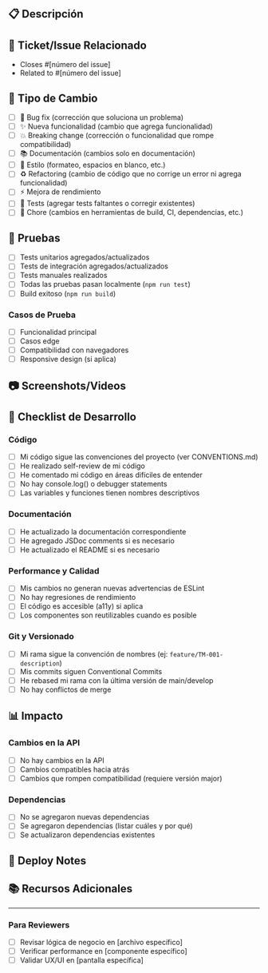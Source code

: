 ## 📋 Descripción
<!-- Breve descripción de los cambios realizados -->

## 🔗 Ticket/Issue Relacionado
<!-- Vincular el issue o ticket relacionado -->
- Closes #[número del issue]
- Related to #[número del issue]

## 🎯 Tipo de Cambio
<!-- Marcar el tipo de cambio correspondiente -->
- [ ] 🐛 Bug fix (corrección que soluciona un problema)
- [ ] ✨ Nueva funcionalidad (cambio que agrega funcionalidad)
- [ ] 💥 Breaking change (corrección o funcionalidad que rompe compatibilidad)
- [ ] 📚 Documentación (cambios solo en documentación)
- [ ] 🎨 Estilo (formateo, espacios en blanco, etc.)
- [ ] ♻️ Refactoring (cambio de código que no corrige un error ni agrega funcionalidad)
- [ ] ⚡ Mejora de rendimiento
- [ ] 🧪 Tests (agregar tests faltantes o corregir existentes)
- [ ] 🔧 Chore (cambios en herramientas de build, CI, dependencias, etc.)

## 🧪 Pruebas
<!-- Describir las pruebas realizadas -->
- [ ] Tests unitarios agregados/actualizados
- [ ] Tests de integración agregados/actualizados
- [ ] Tests manuales realizados
- [ ] Todas las pruebas pasan localmente (`npm run test`)
- [ ] Build exitoso (`npm run build`)

### Casos de Prueba
<!-- Describir específicamente qué se probó -->
- [ ] Funcionalidad principal
- [ ] Casos edge
- [ ] Compatibilidad con navegadores
- [ ] Responsive design (si aplica)

## 📷 Screenshots/Videos
<!-- Si aplica, agregar capturas de pantalla o videos de los cambios visuales -->

## 📝 Checklist de Desarrollo

### Código
- [ ] Mi código sigue las convenciones del proyecto (ver CONVENTIONS.md)
- [ ] He realizado self-review de mi código
- [ ] He comentado mi código en áreas difíciles de entender
- [ ] No hay console.log() o debugger statements
- [ ] Las variables y funciones tienen nombres descriptivos

### Documentación
- [ ] He actualizado la documentación correspondiente
- [ ] He agregado JSDoc comments si es necesario
- [ ] He actualizado el README si es necesario

### Performance y Calidad
- [ ] Mis cambios no generan nuevas advertencias de ESLint
- [ ] No hay regresiones de rendimiento
- [ ] El código es accesible (a11y) si aplica
- [ ] Los componentes son reutilizables cuando es posible

### Git y Versionado
- [ ] Mi rama sigue la convención de nombres (ej: `feature/TM-001-description`)
- [ ] Mis commits siguen Conventional Commits
- [ ] He rebased mi rama con la última versión de main/develop
- [ ] No hay conflictos de merge

## 📊 Impacto
<!-- Describir el impacto de los cambios -->

### Cambios en la API
- [ ] No hay cambios en la API
- [ ] Cambios compatibles hacia atrás
- [ ] Cambios que rompen compatibilidad (requiere versión major)

### Dependencias
- [ ] No se agregaron nuevas dependencias
- [ ] Se agregaron dependencias (listar cuáles y por qué)
- [ ] Se actualizaron dependencias existentes

## 🚀 Deploy Notes
<!-- Notas importantes para el deploy, migraciones, configuración, etc. -->

## 📚 Recursos Adicionales
<!-- Links a documentación, issues relacionados, etc. -->

---

### Para Reviewers
<!-- Áreas específicas donde necesitas feedback -->
- [ ] Revisar lógica de negocio en [archivo específico]
- [ ] Verificar performance en [componente específico]
- [ ] Validar UX/UI en [pantalla específica]
